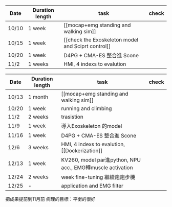 | Date  | Duration length | task                                   | check |
| ----- | --------------- | -------------------------------------- | ----- |
| 10/10 | 1 week          | [[mocap+emg standing and walking sim]] |       |
| 10/15 | 1 week          | [[check the Exoskeleton model and Sciprt control]]        |       |
| 10/20 | 1 week          | D4PG + CMA-ES 整合進 Scone                |       |
| 11/2  | 1 weeks         | HMI, 4 indexs to evalution             |       |

| Date  | Duration length | task                                                     | check |
| ----- | --------------- | -------------------------------------------------------- | ----- |
| 10/13 | 1 month         | [[mocap+emg standing and walking sim]]                   |       |
| 10/20 | 1 week          | running and climbing                                     |       |
| 11/2  | 2 weeks         | trasistion                                               |       |
| 11/9  | 1 week          | 導入Exoskeleton 的model                                     |       |
| 11/16 | 1 week          | D4PG + CMA-ES 整合進 Scone                                  |       |
| 12/6  | 3 weeks         | HMI, 4 indexs to evalution, [[Dockerization]]            |       |
| 12/13 | 1 week          | KV260, model par進python, NPU acc., EMG轉muscle activation |       |
| 12/24 | 2 weeks         | week fine-tuning 繼續跑跑步機                                  |       |
| 12/25 | -               | application and EMG filter                               |       |

把成果提前到11月前
病理的目標：平衡的很好
